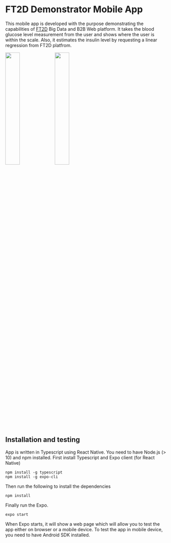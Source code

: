 # FT2D Demonstrator Mobile App 

This mobile app is developed with the purpose demonstrating the capabilities of [FT2D](https://dashin.eu/ft2d) Big Data and B2B Web platform. It takes the blood glucose level measurement from the user and shows where the user is within the scale. Also, it estimates the insulin level by requesting a linear regression from FT2D platfrom. 

<img src="https://gitlab-dv.tno.nl/ozsezens/easme-demonstrator/-/raw/master/Screenshot_20200602-134603_Expo.png" width=30%>
<img src="https://gitlab-dv.tno.nl/ozsezens/easme-demonstrator/-/raw/master/Screenshot_20200602-134616_Expo.png" width=30%>

## Installation and testing 
App is written in Typescript using React Native. You need to have Node.js (> 10) and npm installed. First install Typescript and Expo client (for React Native) 
```
npm install -g typescript 
npm install -g expo-cli 
```
Then run the following to install the dependencies
```
npm install
```
Finally run the Expo.
```
expo start
```
When Expo starts, it will show a web page which will allow you to test the app either on browser or a mobile device. To test the app in mobile device, you need to have Android SDK installed. 